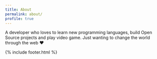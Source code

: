 ```yaml
---
title: About
permalink: about/
profile: true
---
```


A developer who loves to learn new programming languages​​, build Open Source projects and play video game. Just wanting to change the world through the web ♥

{% include footer.html %}
